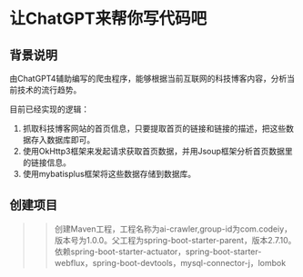 # 让ChatGPT来帮你写代码吧

## 背景说明
由ChatGPT4辅助编写的爬虫程序，能够根据当前互联网的科技博客内容，分析当前技术的流行趋势。

目前已经实现的逻辑：
1. 抓取科技博客网站的首页信息，只要提取首页的链接和链接的描述，把这些数据存入数据库即可。
2. 使用OkHttp3框架来发起请求获取首页数据，并用Jsoup框架分析首页数据里的链接信息。
3. 使用mybatisplus框架将这些数据存储到数据库。


## 创建项目
>> 创建Maven工程，工程名称为ai-crawler,group-id为com.codeiy，版本号为1.0.0。父工程为spring-boot-starter-parent，版本2.7.10。依赖spring-boot-starter-actuator，spring-boot-starter-webflux，spring-boot-devtools，mysql-connector-j，lombok


